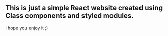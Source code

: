 ## This is just a simple React website created using Class components and styled modules.

i hope you enjoy it ;)
